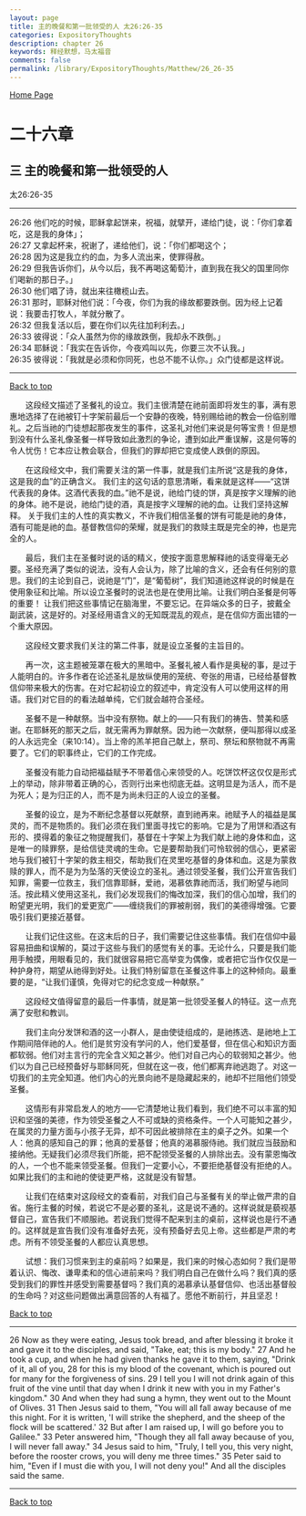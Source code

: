```yaml
---
layout: page
title: 主的晚餐和第一批领受的人 太26:26-35
categories: ExpositoryThoughts
description: chapter 26
keywords: 释经默想，马太福音
comments: false
permalink: /library/ExpositoryThoughts/Matthew/26_26-35
---
```

[ Home Page ]({{site.baseurl}}/index) <br>

<a name="0"></a>
# 二十六章 

## 三 主的晚餐和第一批领受的人

太26:26-35

***

26:26 他们吃的时候，耶稣拿起饼来，祝福，就擘开，递给门徒，说：「你们拿着吃，这是我的身体」；<br>
26:27 又拿起杯来，祝谢了，递给他们，说：「你们都喝这个；<br>
26:28 因为这是我立约的血，为多人流出来，使罪得赦。<br>
26:29 但我告诉你们，从今以后，我不再喝这葡萄汁，直到我在我父的国里同你们喝新的那日子。」<br>
26:30 他们唱了诗，就出来往橄榄山去。<br>
26:31 那时，耶稣对他们说：「今夜，你们为我的缘故都要跌倒。因为经上记着说：我要击打牧人，羊就分散了。<br>
26:32 但我复活以后，要在你们以先往加利利去。」<br>
26:33 彼得说：「众人虽然为你的缘故跌倒，我却永不跌倒。」<br>
26:34 耶稣说：「我实在告诉你，今夜鸡叫以先，你要三次不认我。」<br>
26:35 彼得说：「我就是必须和你同死，也总不能不认你。」众门徒都是这样说。<br>

***

[Back to top](#0)

&emsp;&emsp;这段经文描述了圣餐礼的设立。我们主很清楚在祂前面即将发生的事，满有恩惠地选择了在祂被钉十字架前最后一个安静的夜晚，特别赐给祂的教会一份临别赠礼。之后当祂的门徒想起那夜发生的事件，这圣礼对他们来说是何等宝贵！但是想到没有什么圣礼像圣餐一样导致如此激烈的争论，遭到如此严重误解，这是何等的令人忧伤！它本应让教会联合，但我们的罪却把它变成使人跌倒的原因。

&emsp;&emsp;在这段经文中，我们需要关注的第一件事，就是我们主所说“这是我的身体，这是我的血”的正确含义。
我们主的这句话的意思清晰，看来就是这样——“这饼代表我的身体。这酒代表我的血。”祂不是说，祂给门徒的饼，真是按字义理解的祂的身体。祂不是说，祂给门徒的酒，真是按字义理解的祂的血。让我们坚持这解释。
关于我们主的人性的真实教义，不许我们相信圣餐的饼有可能是祂的身体，酒有可能是祂的血。基督教信仰的荣耀，就是我们的救赎主既是完全的神，也是完全的人。

&emsp;&emsp;最后，我们主在圣餐时说的话的精义，使按字面意思解释祂的话变得毫无必要。圣经充满了类似的说法，没有人会认为，除了比喻的含义，还会有任何别的意思。我们的主论到自己，说祂是“门”，是“葡萄树”，我们知道祂这样说的时候是在使用象征和比喻。所以设立圣餐时的说法也是在使用比喻。让我们明白圣餐是何等的重要！
让我们把这些事情记在脑海里，不要忘记。在异端众多的日子，披戴全副武装，这是好的。对圣经用语含义的无知既混乱的观点，是在信仰方面出错的一个重大原因。

&emsp;&emsp;这段经文要求我们关注的第二件事，就是设立圣餐的主旨目的。

&emsp;&emsp;再一次，这主题被笼罩在极大的黑暗中。圣餐礼被人看作是奥秘的事，是过于人能明白的。许多作者在论述圣礼是放纵使用的笼统、夸张的用语，已经给基督教信仰带来极大的伤害。在对它起初设立的叙述中，肯定没有人可以使用这样的用语。我们对它目的的看法越单纯，它们就会越符合圣经。

&emsp;&emsp;圣餐不是一种献祭。当中没有祭物。献上的——只有我们的祷告、赞美和感谢。在耶稣死的那天之后，就无需再为罪献祭。因为祂一次献祭，便叫那得以成圣的人永远完全（来10:14）。当上帝的羔羊把自己献上，祭司、祭坛和祭物就不再需要了。它们的职事终止，它们的工作完成。

&emsp;&emsp;圣餐没有能力自动把福益赋予不带着信心来领受的人。吃饼饮杯这仅仅是形式上的举动，除非带着正确的心，否则行出来也彻底无益。这明显是为活人，而不是为死人；是为归正的人，而不是为尚未归正的人设立的圣餐。

&emsp;&emsp;圣餐的设立，是为不断纪念基督以死献祭，直到祂再来。祂赋予人的福益是属灵的，而不是物质的。我们必须在我们里面寻找它的影响。它是为了用饼和酒这有形的、摸得着的象征之物提醒我们，基督在十字架上为我们献上祂的身体和血，这是唯一的赎罪祭，是给信徒灵魂的生命。它是要帮助我们可怜软弱的信心，更紧密地与我们被钉十字架的救主相交，帮助我们在灵里吃基督的身体和血。这是为蒙救赎的罪人，而不是为为坠落的天使设立的圣礼。通过领受圣餐，我们公开宣告我们知罪，需要一位救主，我们信靠耶稣，爱祂，渴慕依靠祂而活，我们盼望与祂同活。按此精义使用这圣礼，我们必发现我们的悔改加深，我们的信心加增，我们的盼望更光明，我们的爱更宽广——缠绕我们的罪被削弱，我们的美德得增强。它要吸引我们更接近基督。

&emsp;&emsp;让我们记住这些。在这末后的日子，我们需要记住这些事情。我们在信仰中最容易扭曲和误解的，莫过于这些与我们的感觉有关的事。无论什么，只要是我们能用手触摸，用眼看见的，我们就很容易把它高举变为偶像，或者把它当作仅仅是一种护身符，期望从祂得到好处。让我们特别留意在圣餐这件事上的这种倾向。最重要的是，“让我们谨慎，免得对它的纪念变成一种献祭。”

&emsp;&emsp;这段经文值得留意的最后一件事情，就是第一批领受圣餐人的特征。这一点充满了安慰和教训。

&emsp;&emsp;我们主向分发饼和酒的这一小群人，是由使徒组成的，是祂拣选、是祂地上工作期间陪伴祂的人。他们是贫穷没有学问的人，他们爱基督，但在信心和知识方面都软弱。他们对主言行的完全含义知之甚少。他们对自己内心的软弱知之甚少。他们以为自己已经预备好与耶稣同死，但就在这一夜，他们都离弃祂逃跑了。对这一切我们的主完全知道。他们内心的光景向祂不是隐藏起来的，祂却不拦阻他们领受圣餐。

&emsp;&emsp;这情形有非常启发人的地方——它清楚地让我们看到，我们绝不可以丰富的知识和坚强的美德，作为领受圣餐之人不可或缺的资格条件。一个人可能知之甚少，在属灵的力量方面与小孩子无异，却不可因此被排除在主的桌子之外。如果一个人：他真的感知自己的罪；他真的爱基督；他真的渴慕服侍祂。我们就应当鼓励和接纳他。无疑我们必须尽我们所能，把不配领受圣餐的人排除出去。没有蒙恩悔改的人，一个也不能来领受圣餐。但我们一定要小心，不要拒绝基督没有拒绝的人。如果比我们的主和祂的使徒更严格，这就是没有智慧。

&emsp;&emsp;让我们在结束对这段经文的查看前，对我们自己与圣餐有关的举止做严肃的自省。施行主餐的时候，若说它不是必要的圣礼，这是说不通的。这样说就是藐视基督自己，宣告我们不顺服祂。若说我们觉得不配来到主的桌前，这样说也是行不通的。这样就是宣告我们没有准备好去死，没有预备好去见上帝。这些都是严肃的考虑。所有不领受圣餐的人都应认真思想。

&emsp;&emsp;试想：我们习惯来到主的桌前吗？如果是，我们来的时候心态如何？我们是带着认识、悔改、谦卑柔和的信心进前来吗？我们明白自己在做什么吗？我们真的感受到我们的罪性并感受到需要基督吗？我们真的渴慕承认基督信仰、也活出基督般的生命吗？对这些问题做出满意回答的人有福了。愿他不断前行，并且坚忍！

[Back to top](#0)

***

26 Now as they were eating, Jesus took bread, and after blessing it broke it and gave it to the disciples, and said, "Take, eat; this is my body." 27 And he took a cup, and when he had given thanks he gave it to them, saying, "Drink of it, all of you, 28 for this is my blood of the covenant, which is poured out for many for the forgiveness of sins. 29 I tell you I will not drink again of this fruit of the vine until that day when I drink it new with you in my Father's kingdom." 30 And when they had sung a hymn, they went out to the Mount of Olives. 31 Then Jesus said to them, "You will all fall away because of me this night. For it is written, 'I will strike the shepherd, and the sheep of the flock will be scattered.' 32 But after I am raised up, I will go before you to Galilee." 33 Peter answered him, "Though they all fall away because of you, I will never fall away." 34 Jesus said to him, "Truly, I tell you, this very night, before the rooster crows, you will deny me three times." 35 Peter said to him, "Even if I must die with you, I will not deny you!" And all the disciples said the same.

***

[Back to top](#0)
